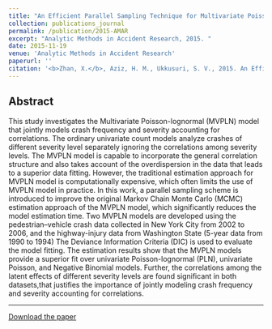 ```yaml
---
title: "An Efficient Parallel Sampling Technique for Multivariate Poisson-Lognormal Model: Analysis with Two Crash Count Datasets"
collection: publications_journal
permalink: /publication/2015-AMAR
excerpt: "Analytic Methods in Accident Research, 2015. "
date: 2015-11-19
venue: 'Analytic Methods in Accident Research'
paperurl: ''
citation: '<b>Zhan, X.</b>, Aziz, H. M., Ukkusuri, S. V., 2015. An Efficient Parallel Sampling Technique for Multivariate Poisson-Lognormal Model: Analysis with Two Crash Count Datasets. <i>Analytic Methods in Accident Research</i>, 8, 45-60.'
---
```


Abstract
---
This study investigates the Multivariate Poisson-lognormal (MVPLN) model that jointly models crash frequency and severity accounting for correlations. The ordinary univariate count models analyze crashes of different severity level separately ignoring the correlations among severity levels. The MVPLN model is capable to incorporate the general correlation structure and also takes account of the overdispersion in the data that leads to a superior data fitting. However, the traditional estimation approach for MVPLN model is computationally expensive, which often limits the use of MVPLN model in practice. In this work, a parallel sampling scheme is introduced to improve the original Markov Chain Monte Carlo (MCMC) estimation approach of the MVPLN model, which significantly reduces the model estimation time. Two MVPLN models are developed using the pedestrian–vehicle crash data collected in New York City from 2002 to 2006, and the highway-injury data from Washington State (5-year data from 1990 to 1994) The Deviance Information Criteria (DIC) is used to evaluate the model fitting. The estimation results show that the MVPLN models provide a superior fit over univariate Poisson-lognormal (PLN), univariate Poisson, and Negative Binomial models. Further, the correlations among the latent effects of different severity levels are found significant in both datasets,that justifies the importance of jointly modeling crash frequency and severity accounting for correlations.

---
[Download the paper](http://zhanxianyuan.xyz/files/AMAR.pdf)
